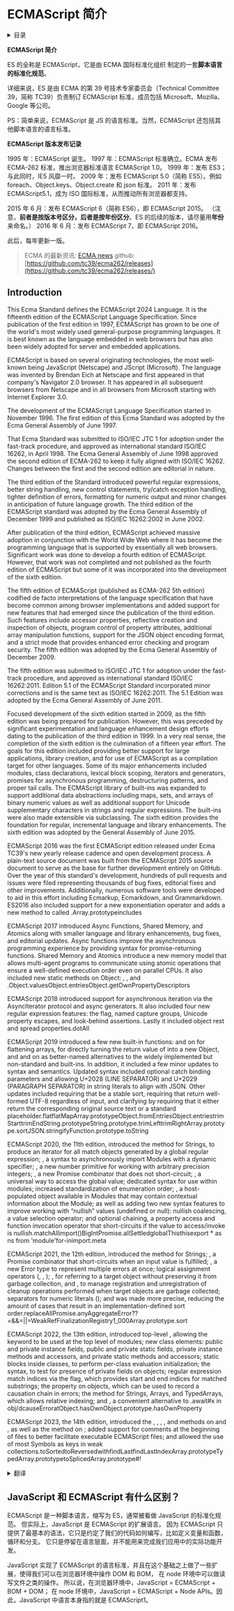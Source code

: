 # ECMAScript 简介

<details markdown="1">
  <summary>目录</summary>

- [ECMAScript 简介](#ecmascript-简介)
  - [Introduction](#introduction)
  - [JavaScript 和 ECMAScript 有什么区别？](#javascript-和-ecmascript-有什么区别)

</details>

**ECMAScript 简介**

ES 的全称是 ECMAScript，它是由 ECMA 国际标准化组织 制定的一套**脚本语言的标准化规范**。

详细来说，ES 是由 ECMA 的第 39 号技术专家委员会（Technical Committee 39，简称 TC39）负责制订 ECMAScript 标准，成员包括 Microsoft、Mozilla、Google 等公司。

PS：简单来说，ECMAScript 是 JS 的语言标准。当然，ECMAScript 还包括其他脚本语言的语言标准。

**ECMAScript 版本发布记录**

1995 年：ECMAScript 诞生。
1997 年：ECMAScript 标准确立。ECMA 发布 ECMA-262 标准，推出浏览器标准语言 ECMAScript 1.0。
1999 年：发布 ES3；与此同时，IE5 风靡一时。
2009 年：发布 ECMAScript 5.0（简称 ES5）。例如 foreach、Object.keys、Object.create 和 json 标准。
2011 年：发布 ECMAScript5.1，成为 ISO 国际标准，从而推动所有浏览器都支持。

2015 年 6 月：发布 ECMAScript 6（简称 ES6），即 ECMAScript 2015。
（注意，**前者是按版本号区分，后者是按年份区分**。ES 的后续的版本，请尽量用**年份**来命名。）
2016 年 6 月：发布 ECMAScript 7，即 ECMAScript 2016。

此后，每年更新一版。

> ECMA 的最新资讯: [ECMA news](https://www.ecma-international.org/news/)
> github:[https://github.com/tc39/ecma262/releases](https://github.com/tc39/ecma262/releases/)

## Introduction

This Ecma Standard defines the ECMAScript 2024 Language. It is the fifteenth edition of the ECMAScript Language Specification. Since publication of the first edition in 1997, ECMAScript has grown to be one of the world's most widely used general-purpose programming languages. It is best known as the language embedded in web browsers but has also been widely adopted for server and embedded applications.

ECMAScript is based on several originating technologies, the most well-known being JavaScript (Netscape) and JScript (Microsoft). The language was invented by Brendan Eich at Netscape and first appeared in that company's Navigator 2.0 browser. It has appeared in all subsequent browsers from Netscape and in all browsers from Microsoft starting with Internet Explorer 3.0.

The development of the ECMAScript Language Specification started in November 1996. The first edition of this Ecma Standard was adopted by the Ecma General Assembly of June 1997.

That Ecma Standard was submitted to ISO/IEC JTC 1 for adoption under the fast-track procedure, and approved as international standard ISO/IEC 16262, in April 1998. The Ecma General Assembly of June 1998 approved the second edition of ECMA-262 to keep it fully aligned with ISO/IEC 16262. Changes between the first and the second edition are editorial in nature.

The third edition of the Standard introduced powerful regular expressions, better string handling, new control statements, try/catch exception handling, tighter definition of errors, formatting for numeric output and minor changes in anticipation of future language growth. The third edition of the ECMAScript standard was adopted by the Ecma General Assembly of December 1999 and published as ISO/IEC 16262:2002 in June 2002.

After publication of the third edition, ECMAScript achieved massive adoption in conjunction with the World Wide Web where it has become the programming language that is supported by essentially all web browsers. Significant work was done to develop a fourth edition of ECMAScript. However, that work was not completed and not published as the fourth edition of ECMAScript but some of it was incorporated into the development of the sixth edition.

The fifth edition of ECMAScript (published as ECMA-262 5th edition) codified de facto interpretations of the language specification that have become common among browser implementations and added support for new features that had emerged since the publication of the third edition. Such features include accessor properties, reflective creation and inspection of objects, program control of property attributes, additional array manipulation functions, support for the JSON object encoding format, and a strict mode that provides enhanced error checking and program security. The fifth edition was adopted by the Ecma General Assembly of December 2009.

The fifth edition was submitted to ISO/IEC JTC 1 for adoption under the fast-track procedure, and approved as international standard ISO/IEC 16262:2011. Edition 5.1 of the ECMAScript Standard incorporated minor corrections and is the same text as ISO/IEC 16262:2011. The 5.1 Edition was adopted by the Ecma General Assembly of June 2011.

Focused development of the sixth edition started in 2009, as the fifth edition was being prepared for publication. However, this was preceded by significant experimentation and language enhancement design efforts dating to the publication of the third edition in 1999. In a very real sense, the completion of the sixth edition is the culmination of a fifteen year effort. The goals for this edition included providing better support for large applications, library creation, and for use of ECMAScript as a compilation target for other languages. Some of its major enhancements included modules, class declarations, lexical block scoping, iterators and generators, promises for asynchronous programming, destructuring patterns, and proper tail calls. The ECMAScript library of built-ins was expanded to support additional data abstractions including maps, sets, and arrays of binary numeric values as well as additional support for Unicode supplementary characters in strings and regular expressions. The built-ins were also made extensible via subclassing. The sixth edition provides the foundation for regular, incremental language and library enhancements. The sixth edition was adopted by the General Assembly of June 2015.

ECMAScript 2016 was the first ECMAScript edition released under Ecma TC39's new yearly release cadence and open development process. A plain-text source document was built from the ECMAScript 2015 source document to serve as the base for further development entirely on GitHub. Over the year of this standard's development, hundreds of pull requests and issues were filed representing thousands of bug fixes, editorial fixes and other improvements. Additionally, numerous software tools were developed to aid in this effort including Ecmarkup, Ecmarkdown, and Grammarkdown. ES2016 also included support for a new exponentiation operator and adds a new method to called .Array.prototypeincludes

ECMAScript 2017 introduced Async Functions, Shared Memory, and Atomics along with smaller language and library enhancements, bug fixes, and editorial updates. Async functions improve the asynchronous programming experience by providing syntax for promise-returning functions. Shared Memory and Atomics introduce a new memory model that allows multi-agent programs to communicate using atomic operations that ensure a well-defined execution order even on parallel CPUs. It also included new static methods on Object: , , and .Object.valuesObject.entriesObject.getOwnPropertyDescriptors

ECMAScript 2018 introduced support for asynchronous iteration via the AsyncIterator protocol and async generators. It also included four new regular expression features: the flag, named capture groups, Unicode property escapes, and look-behind assertions. Lastly it included object rest and spread properties.dotAll

ECMAScript 2019 introduced a few new built-in functions: and on for flattening arrays, for directly turning the return value of into a new Object, and and on as better-named alternatives to the widely implemented but non-standard and built-ins. In addition, it included a few minor updates to syntax and semantics. Updated syntax included optional catch binding parameters and allowing U+2028 (LINE SEPARATOR) and U+2029 (PARAGRAPH SEPARATOR) in string literals to align with JSON. Other updates included requiring that be a stable sort, requiring that return well-formed UTF-8 regardless of input, and clarifying by requiring that it either return the corresponding original source text or a standard placeholder.flatflatMapArray.prototypeObject.fromEntriesObject.entriestrimStarttrimEndString.prototypeString.prototype.trimLefttrimRightArray.prototype.sortJSON.stringifyFunction.prototype.toString

ECMAScript 2020, the 11th edition, introduced the method for Strings, to produce an iterator for all match objects generated by a global regular expression; , a syntax to asynchronously import Modules with a dynamic specifier; , a new number primitive for working with arbitrary precision integers; , a new Promise combinator that does not short-circuit; , a universal way to access the global value; dedicated syntax for use within modules; increased standardization of enumeration order; , a host-populated object available in Modules that may contain contextual information about the Module; as well as adding two new syntax features to improve working with “nullish” values (undefined or null): nullish coalescing, a value selection operator; and optional chaining, a property access and function invocation operator that short-circuits if the value to access/invoke is nullish.matchAllimport()BigIntPromise.allSettledglobalThisthisexport \* as ns from 'module'for-inimport.meta

ECMAScript 2021, the 12th edition, introduced the method for Strings; , a Promise combinator that short-circuits when an input value is fulfilled; , a new Error type to represent multiple errors at once; logical assignment operators (, , ); , for referring to a target object without preserving it from garbage collection, and , to manage registration and unregistration of cleanup operations performed when target objects are garbage collected; separators for numeric literals (); and was made more precise, reducing the amount of cases that result in an implementation-defined sort order.replaceAllPromise.anyAggregateError??=&&=||=WeakRefFinalizationRegistry1_000Array.prototype.sort

ECMAScript 2022, the 13th edition, introduced top-level , allowing the keyword to be used at the top level of modules; new class elements: public and private instance fields, public and private static fields, private instance methods and accessors, and private static methods and accessors; static blocks inside classes, to perform per-class evaluation initialization; the syntax, to test for presence of private fields on objects; regular expression match indices via the flag, which provides start and end indices for matched substrings; the property on objects, which can be used to record a causation chain in errors; the method for Strings, Arrays, and TypedArrays, which allows relative indexing; and , a convenient alternative to .await#x in obj/dcauseErroratObject.hasOwnObject.prototype.hasOwnProperty

ECMAScript 2023, the 14th edition, introduced the , , , , and methods on and , as well as the method on ; added support for comments at the beginning of files to better facilitate executable ECMAScript files; and allowed the use of most Symbols as keys in weak collections.toSortedtoReversedwithfindLastfindLastIndexArray.prototypeTypedArray.prototypetoSplicedArray.prototype#!

<details>
  <summary>翻译</summary>

这个 Ecma 标准定义了 ECMAScript 2024 语言。它是 ECMAScript 语言规范的第 15 版。自 1997 年第一版发布以来，ECMAScript 已经成为世界上使用最广泛的通用编程语言之一。它最著名的是作为嵌入在 web 浏览器中的语言，但也被广泛用于服务器和嵌入式应用程序。

ECMAScript 基于几个原始技术，其中最著名的是 JavaScript (Netscape)和 JScript (Microsoft)。这种语言由 Netscape 公司的布兰登·艾奇(Brendan Eich)发明，最早出现在该公司的 Navigator 2.0 浏览器中。它出现在 Netscape 之后的所有浏览器中，也出现在从 Internet Explorer 3.0 开始的所有微软浏览器中。

ECMAScript 语言规范的开发始于 1996 年 11 月。Ecma 标准的第一版由 1997 年 6 月的 Ecma 大会通过。

该 Ecma 标准已提交给 ISO/IEC JTC 1，并在 1998 年 4 月被批准为国际标准 ISO/IEC 16262。1998 年 6 月的 Ecma 大会批准了 Ecma -262 的第二版，使其与 ISO/IEC 16262 完全一致。第一版和第二版之间的变化本质上是编辑性质的。

标准的第 3 版引入了强大的正则表达式、更好的字符串处理、新的控制语句、try/catch 异常处理、更严格的错误定义、数字输出的格式化以及针对未来语言发展的小改动。Ecma 大会于 1999 年 12 月通过了 ECMAScript 标准的第三版，并于 2002 年 6 月以 ISO/IEC 16262:2002 的形式发布。

在第 3 版发布之后，ECMAScript 在万维网上得到了广泛的应用，它已经成为几乎所有 Web 浏览器都支持的编程语言。为了开发 ECMAScript 的第 4 版，我们做了大量工作。然而，这项工作并没有完成，也没有作为 ECMAScript 的第 4 版发布，但其中的一些内容被纳入了第 6 版的开发中。

ECMAScript 第 5 版(以 ECMA-262 第 5 版的形式发布)编纂了对该语言规范的事实解释，这些解释在浏览器实现中已经很常见，而且还增加了对第 3 版发布以来出现的新特性的支持。这些特性包括访问器属性、对象的反射创建和检查、属性属性的程序控制、额外的数组操作函数、对 JSON 对象编码格式的支持，以及提供增强错误检查和程序安全性的严格模式。第五版由 2009 年 12 月的 Ecma 大会通过。

第五版已经提交给 ISO/IEC JTC 1，并通过了国际标准 ISO/IEC 16262:2011。ECMAScript 标准 5.1 版加入了一些次要修正，与 ISO/IEC 16262:2011 文本相同。Ecma 大会于 2011 年 6 月通过了 5.1 版。

第六版的重点开发始于 2009 年，当时第五版正在准备出版。然而，在此之前，自 1999 年第 3 版出版以来，已经进行了重要的实验和语言增强设计工作。在非常真实的意义上，第六版的完成是 15 年努力的顶点。这个版本的目标包括更好地支持大型应用程序、库的创建，以及将 ECMAScript 用作其他语言的编译目标。它的一些主要增强包括模块、类声明、词法块作用域、迭代器和生成器、异步编程承诺、解构模式和适当的尾部调用。ECMAScript 内置库得到了扩展，支持额外的数据抽象，包括映射、集合和二进制数值数组，还支持字符串和正则表达式中的 Unicode 补充字符。内置模块也可以通过子类化来扩展。第 6 版为常规的、增量的语言和库增强提供了基础。第六版于 2015 年 6 月由大会通过。

ECMAScript 2016 是在 Ecma TC39 新的年度发布节奏和开放开发过程下发布的第一个 ECMAScript 版本。基于 ECMAScript 2015 源文档构建了一个纯文本源文档，以作为完全在 GitHub 上进行进一步开发的基础。在这一标准的开发过程中，数百个 pull request 和 issue 被提交，代表了数千个 bug 修复、编辑修复和其他改进。此外，Ecmarkup、Ecmarkdown 和 Grammarkdown 等软件工具也应运而生。ES2016 还支持了一个新的幂运算符，并为.Array.prototypeincludes 添加了一个新方法

ECMAScript 2017 引入了异步函数、共享内存和原子机制，同时还引入了更小的语言和库的增强、bug 修复和编辑更新。Async 函数通过提供 promise 返回函数的语法来改善异步编程体验。共享内存和原子引入了一种新的内存模型，允许多代理程序使用原子操作进行通信，即使在并行 cpu 上也能确保良好的执行顺序。此外，还新增了 Object:、和。Object. valuesobject . entresobject . getownpropertydescriptor 类的静态方法

ECMAScript 2018 通过 AsyncIterator 协议和 async 生成器引入了对异步迭代的支持。它还包括四个新的正则表达式特性:标志、命名捕获组、Unicode 属性转义和向后查找断言。最后还包括对象的 rest 和 spread 属性

ECMAScript 2019 引入了一些新的内置函数:用于展开数组，直接将返回值转换为新对象，以及作为广泛实现但非标准的内置函数的更好的替代方案。此外，它还包括一些语法和语义的小更新。更新的语法包括可选的 catch 绑定参数，并允许字符串字面量中的 U+2028(行分隔符)和 U+2029(段落分隔符)与 JSON 对齐。其他的更新包括要求稳定的排序，要求无论输入是什么都返回格式良好的 UTF-8，并明确要求它要么返回相应的原始源文本，要么返回标准的占位符

ECMAScript 2020 第 11 版引入了字符串方法，为全局正则表达式生成的所有 match 对象生成一个迭代器。，一种带有动态说明符的异步导入模块的语法;，一个新的数字原语，用于处理任意精度的整数;，一个新的 Promise 组合器，不会短路;，访问全局值的通用方式;专门用于模块内部的语法;增加枚举顺序的标准化;:模块中可用的、由宿主填充的对象，其中可能包含有关该模块的上下文信息;此外，还添加了两个新的语法特性来改进对“空值”(undefined 或 null)的处理:值选择操作符空值合并(nullish coalescing);还有可选链(optional chaining)，这是一种属性访问和函数调用运算符，如果要访问/调用的值是 null，它会短路。allsettdglobalthisthisexport \*作为 ns from 'module'for-inimport.meta

ECMAScript 2021 第 12 版引入了处理字符串的方法。， Promise 组合器，当输入值满足时短路;，一个新的错误类型，可以同时表示多个错误;逻辑赋值运算符(，，);，用于引用目标对象而不将其从垃圾收集中保留，以及管理在目标对象被垃圾收集时执行的清理操作的注册和注销;用于数字字面量的分隔符();而且变得更加精确，减少了导致实现定义的排序顺序的数量

ECMAScript 2022 第 13 版引入了顶层，允许在模块的顶层使用关键字。新的类元素:公有和私有实例字段、公有和私有静态字段、私有实例方法和访问器、私有静态方法和访问器;类内部的静态块，用于对每个类执行初始化求值;语法，用于检测对象上是否存在私有字段;正则表达式通过标志来匹配索引，它为匹配的子字符串提供了开始和结束索引;对象上的属性，在发生错误时可用来记录因果链;用于字符串、数组和 TypedArrays 的方法，允许相对索引;而且，这也是 obj/ dcauseerroratobject . hasownoobject .prototype. hasownproperty 中。await#x 的一个方便替代方案

ECMAScript 2023 第 14 版介绍了，，，，和和的方法，以及和的方法;增加了对文件开头注释的支持，以更好地支持可执行的 ECMAScript 文件;并且允许在弱集合中使用大多数符号作为键值。

</details>

## JavaScript 和 ECMAScript 有什么区别？

ECMAScript 是一种脚本语言，缩写为 ES，通常被看做 JavaScript 的标准化规范。
但实际上，JavaScript 是 ECMAScript 的扩展语言。
因为 ECMAScript 只提供了最基本的语法，它只是约定了我们的代码如何编写，比如定义变量和函数，循环和分支。
它只是停留在语言层面，并不能用来完成我们应用中的实际功能开发。

JavaScript 实现了 ECMAScript 的语言标准，并且在这个基础之上做了一些扩展，使得我们可以在浏览器环境中操作 DOM 和 BOM，
在 node 环境中可以做读写文件之类的操作。
所以说，在浏览器环境中，JavaScript = ECMAScript + BOM + DOM；
在 node 环境中，JavaScript = ECMAScript + Node APIs。因此，JavaScript 中语言本身指的就是 ECMAScript1。
